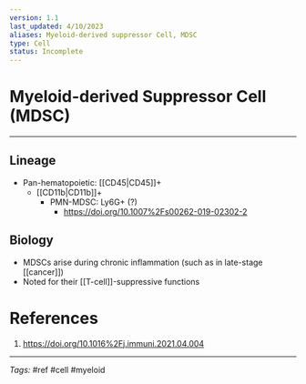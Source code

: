 ```yaml
---
version: 1.1
last_updated: 4/10/2023
aliases: Myeloid-derived suppressor Cell, MDSC
type: Cell
status: Incomplete
---
```


# Myeloid-derived Suppressor Cell (MDSC)
---
## Lineage
- Pan-hematopoietic: [[CD45\|CD45]]+
	- [[CD11b|CD11b]]+
		- PMN-MDSC: Ly6G+ (?)
			- https://doi.org/10.1007%2Fs00262-019-02302-2
 

## Biology
- MDSCs arise during chronic inflammation (such as in late-stage [[cancer]])
- Noted for their [[T-cell]]-suppressive functions


# References
1. https://doi.org/10.1016%2Fj.immuni.2021.04.004

---
_Tags:_ #ref #cell #myeloid
